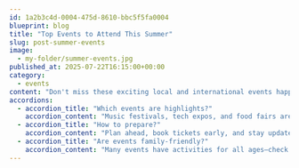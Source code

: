 ```yaml
---
id: 1a2b3c4d-0004-475d-8610-bbc5f5fa0004
blueprint: blog
title: "Top Events to Attend This Summer"
slug: post-summer-events
image:
  - my-folder/summer-events.jpg
published_at: 2025-07-22T16:15:00+00:00
category:
  - events
content: "Don't miss these exciting local and international events happening this summer."
accordions:
  - accordion_title: "Which events are highlights?"
    accordion_content: "Music festivals, tech expos, and food fairs are some of the must-attend events."
  - accordion_title: "How to prepare?"
    accordion_content: "Plan ahead, book tickets early, and stay updated on event schedules."
  - accordion_title: "Are events family-friendly?"
    accordion_content: "Many events have activities for all ages—check event details to be sure."
---
```

